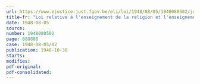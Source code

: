 ```yaml
---
url: https://www.ejustice.just.fgov.be/eli/loi/1948/08/05/1948080502/justel
title-fr: "Loi relative à l'enseignement de la religion et l'enseignement de la morale dans les établissements d'instruction moyenne, soumis au régime de la loi organique du 1er juin 1850"
date: 1948-08-05
source:
number: 1948080502
page: 888888
case: 1948-08-05/02
publication: 1948-10-30
starts:
modifies:
pdf-original:
pdf-consolidated:
---
```


